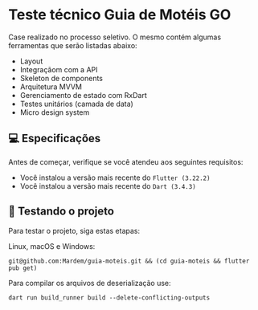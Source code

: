 
# Teste técnico Guia de Motéis GO
Case realizado no processo seletivo. O mesmo contém algumas ferramentas que serão listadas abaixo:

- Layout
- Integraçãom com a API
- Skeleton de components
- Arquitetura MVVM
- Gerenciamento de estado com RxDart
- Testes unitários (camada de data)
- Micro design system

## 💻 Especificações

Antes de começar, verifique se você atendeu aos seguintes requisitos:
* Você instalou a versão mais recente do `Flutter (3.22.2)`
* Você instalou a versão mais recente do `Dart (3.4.3)`

## 🚀 Testando o projeto

Para testar o projeto, siga estas etapas:

Linux, macOS e Windows:
```  
git@github.com:Mardem/guia-moteis.git && (cd guia-moteis && flutter pub get) 
```  
Para compilar os arquivos de deserialização use:
```
dart run build_runner build --delete-conflicting-outputs
```